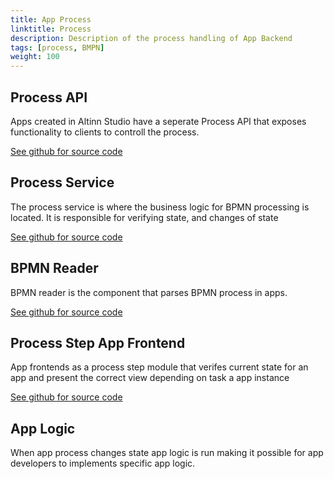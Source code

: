 ```yaml
---
title: App Process
linktitle: Process
description: Description of the process handling of App Backend 
tags: [process, BMPN]
weight: 100
---
```


## Process API
Apps created in Altinn Studio have a seperate Process API that exposes functionality to clients to controll the process.

[See github for source code](https://github.com/Altinn/altinn-studio/blob/master/src/Altinn.Apps/AppTemplates/AspNet/Altinn.App.Api/Controllers/ProcessController.cs)


## Process Service
The process service is where the business logic for BPMN processing is located. It is responsible for verifying state, and changes of state


[See github for source code](https://github.com/Altinn/altinn-studio/blob/master/src/Altinn.Apps/AppTemplates/AspNet/Altinn.App.PlatformServices/Implementation/ProcessAppSI.cs)

## BPMN Reader
BPMN reader is the component that parses BPMN process in apps.

[See github for source code](https://github.com/Altinn/altinn-studio/blob/master/src/Altinn.Apps/AppTemplates/AspNet/Altinn.App.Common/Process/BpmnReader.cs)

## Process Step App Frontend
App frontends as a process step module that verifes current state for an app and present the correct view depending on task a app instance

[See github for source code](https://github.com/Altinn/altinn-studio/tree/master/src/Altinn.Apps/AppFrontend/react/altinn-app-frontend/src/components/process-step)

## App Logic
When app process changes state app logic is run making it possible for app developers to implements specific app logic.


